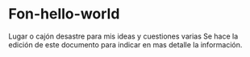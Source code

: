 # Fon-hello-world
Lugar o cajón desastre para mis ideas y cuestiones varias
Se hace la edición de este documento para indicar en mas detalle la información.
